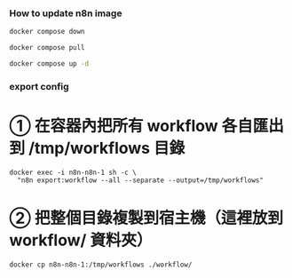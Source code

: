 ### How to update n8n image

```bash
docker compose down

docker compose pull

docker compose up -d
```

### export config

# ① 在容器內把所有 workflow 各自匯出到 /tmp/workflows 目錄

```
docker exec -i n8n-n8n-1 sh -c \
  "n8n export:workflow --all --separate --output=/tmp/workflows"
```

# ② 把整個目錄複製到宿主機（這裡放到 workflow/ 資料夾）

```
docker cp n8n-n8n-1:/tmp/workflows ./workflow/
```
